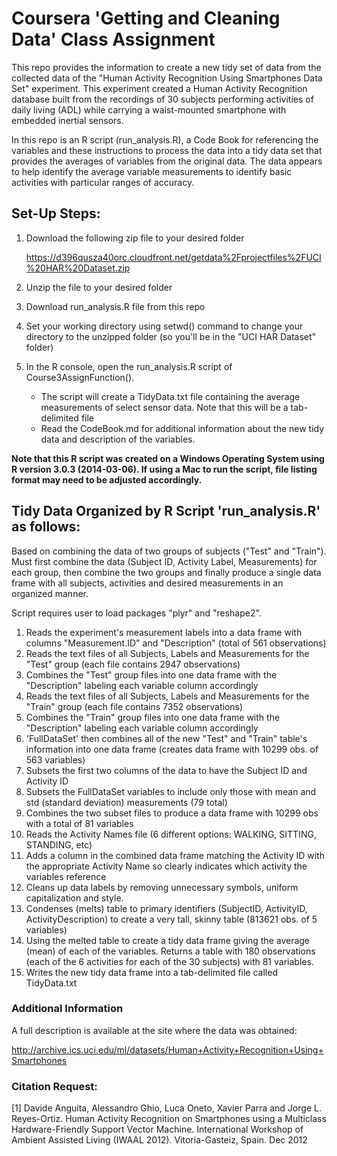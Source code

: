 Coursera 'Getting and Cleaning Data' Class Assignment
=============================

This repo provides the information to create a new tidy set of data from the collected data of the "Human Activity Recognition Using Smartphones Data Set" experiment. This experiment created a Human Activity Recognition database built from the recordings of 30 subjects performing activities of daily living (ADL) while carrying a waist-mounted smartphone with embedded inertial sensors.

In this repo is an R script (run_analysis.R), a Code Book for referencing the variables and these instructions to process the data into a tidy data set that provides the averages of variables from the original data. The data appears to help identify the average variable measurements to identify basic activities with particular ranges of accuracy. 

Set-Up Steps:
---------------------
1. Download the following zip file to your desired folder

    https://d396qusza40orc.cloudfront.net/getdata%2Fprojectfiles%2FUCI%20HAR%20Dataset.zip 

2. Unzip the file to your desired folder

3. Download run_analysis.R file from this repo

4. Set your working directory using setwd() command to change your directory to the unzipped folder (so you'll be in the "UCI HAR Dataset" folder)

5. In the R console, open the run_analysis.R script of Course3AssignFunction(). 
   * The script will create a TidyData.txt file containing the average measurements of select sensor data. Note that this will be a tab-delimited file
   * Read the CodeBook.md for additional information about the new tidy data and description of the variables.

<b>Note that this R script was created on a Windows Operating System using R version 3.0.3 (2014-03-06). If using a Mac to run the script, file listing format may need to be adjusted accordingly.</b>

Tidy Data Organized by R Script 'run_analysis.R' as follows:
---------------------
Based on combining the data of two groups of subjects ("Test" and "Train"). Must first combine the data (Subject ID, Activity Label, Measurements) for each group, then combine the two groups and finally produce a single data frame with all subjects, activities and desired measurements in an organized manner. 

Script requires user to load packages "plyr" and "reshape2".

1. Reads the experiment's measurement labels into a data frame with columns "Measurement.ID" and "Description" (total of 561 observations)
2. Reads the text files of all Subjects, Labels and Measurements for the "Test" group (each file contains 2947 observations)
3. Combines the "Test" group files into one data frame with the "Description" labeling each variable column accordingly
4. Reads the text files of all Subjects, Labels and Measurements for the "Train" group (each file contains 7352 observations)
5. Combines the "Train" group files into one data frame with the "Description" labeling each variable column accordingly
6. 'FullDataSet' then combines all of the new "Test" and "Train" table's information into one data frame (creates data frame with 10299 obs. of 563 variables)
7. Subsets the first two columns of the data to have the Subject ID and Activity ID
8. Subsets the FullDataSet variables to include only those with mean and std (standard deviation) measurements (79 total)
9. Combines the two subset files to produce a data frame with 10299 obs with a total of 81 variables
10. Reads the Activity Names file (6 different options: WALKING, SITTING, STANDING, etc)
11. Adds a column in the combined data frame matching the Activity ID with the appropriate Activity Name so clearly indicates which activity the variables reference
12. Cleans up data labels by removing unnecessary symbols, uniform capitalization and style.
13. Condenses (melts) table to primary identifiers (SubjectID, ActivityID, ActivityDescription) to create a very tall, skinny table (813621 obs. of 5 variables)
14. Using the melted table to create a tidy data frame giving the average (mean) of each of the variables. Returns a table with 180 observations (each of the 6 activities for each of the 30 subjects) with 81 variables.
15. Writes the new tidy data frame into a tab-delimited file called TidyData.txt


### Additional Information
A full description is available at the site where the data was obtained:

http://archive.ics.uci.edu/ml/datasets/Human+Activity+Recognition+Using+Smartphones


### Citation Request:
[1] Davide Anguita, Alessandro Ghio, Luca Oneto, Xavier Parra and Jorge L. Reyes-Ortiz. Human Activity Recognition on Smartphones using a Multiclass Hardware-Friendly Support Vector Machine. International Workshop of Ambient Assisted Living (IWAAL 2012). Vitoria-Gasteiz, Spain. Dec 2012
